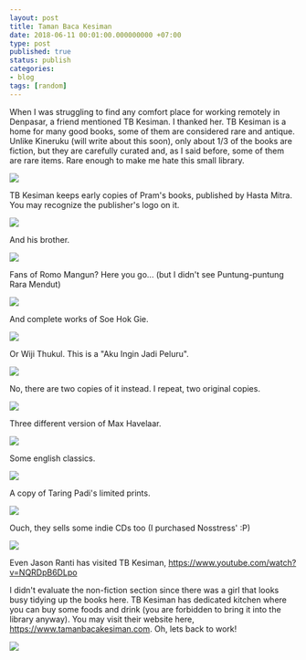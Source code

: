 ```yaml
---
layout: post
title: Taman Baca Kesiman
date: 2018-06-11 00:01:00.000000000 +07:00
type: post
published: true
status: publish
categories:
- blog
tags: [random]
---
```


When I was struggling to find any comfort place for working remotely in Denpasar, a friend mentioned TB Kesiman. I thanked her. TB Kesiman is a home for many good books, some of them are considered rare and antique. Unlike Kineruku (will write about this soon), only about 1/3 of the books are fiction, but they are carefully curated and, as I said before, some of them are rare items. Rare enough to make me hate this small library.

<img src="/assets/kesiman.jpeg">

TB Kesiman keeps early copies of Pram's books, published by Hasta Mitra. You may recognize the publisher's logo on it.

<img src="/assets/kesiman-pram.jpeg">

And his brother.

<img src="/assets/kesiman-soesilo-toer.jpeg">

Fans of Romo Mangun? Here you go... (but I didn't see Puntung-puntung Rara Mendut)

<img src="/assets/kesiman-romo-mangun.jpeg">

And complete works of Soe Hok Gie.

<img src="/assets/kesiman-gie.jpeg">

Or Wiji Thukul. This is a "Aku Ingin Jadi Peluru".

<img src="/assets/kesiman-wiji-thukul-1.jpeg">

No, there are two copies of it instead. I repeat, two original copies.

<img src="/assets/kesiman-wiji-thukul-2.jpeg">

Three different version of Max Havelaar.

<img src="/assets/kesiman-max-havelaar.jpeg">

Some english classics.

<img src="/assets/kesiman-english-classic.jpeg">


A copy of Taring Padi's limited prints.

<img src="/assets/kesiman-taring-padi.jpeg">

Ouch, they sells some indie CDs too (I purchased Nosstress' :P)

<img src="/assets/kesiman-music.jpeg">

Even Jason Ranti has visited TB Kesiman, <a href="https://www.youtube.com/watch?v=NQRDpB6DLpo" target="_blank">https://www.youtube.com/watch?v=NQRDpB6DLpo</a>

I didn't evaluate the non-fiction section since there was a girl that looks busy tidying up the books here. TB Kesiman has dedicated kitchen where you can buy some foods and drink (you are forbidden to bring it into the library anyway). You may visit their website here, <a href="https://www.tamanbacakesiman.com" target="_blank">https://www.tamanbacakesiman.com</a>. Oh, lets back to work!

<img src="/assets/kesiman-table-chair.jpeg">


